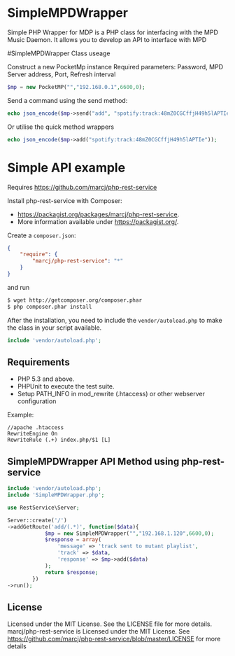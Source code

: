 SimpleMPDWrapper
================

Simple PHP Wrapper for MDP is a PHP class for interfacing with the MPD Music Daemon. It allows you to develop an API to interface with MPD

#SimpleMPDWrapper Class useage

Construct a new PocketMp instance
Required parameters: Password, MPD Server address, Port, Refresh interval
```php
$mp = new PocketMP("","192.168.0.1",6600,0);
```

Send a command using the send method:
```php
echo json_encode($mp->send("add", "spotify:track:48mZ0CGCffjH49h5lAPTIe"));
```

Or utilise the quick method wrappers
```php
echo json_encode($mp->add("spotify:track:48mZ0CGCffjH49h5lAPTIe"));
```
# Simple API example

Requires https://github.com/marcj/php-rest-service

Install php-rest-service with Composer:

 - https://packagist.org/packages/marcj/php-rest-service.
 - More information available under https://packagist.org/.

Create a `composer.json`:

```json
{
    "require": {
        "marcj/php-rest-service": "*"
    }
}
```

and run

```bash
$ wget http://getcomposer.org/composer.phar
$ php composer.phar install
```

After the installation, you need to include the `vendor/autoload.php` to make the class in your script available.
```php
include 'vendor/autoload.php';
```

Requirements
------------

 - PHP 5.3 and above.
 - PHPUnit to execute the test suite.
 - Setup PATH_INFO in mod_rewrite (.htaccess) or other webserver configuration

Example:
```
//apache .htaccess
RewriteEngine On
RewriteRule (.+) index.php/$1 [L]
```

SimpleMPDWrapper API Method using php-rest-service
----------

```php
include 'vendor/autoload.php';
include 'SimpleMPDWrapper.php';

use RestService\Server;

Server::create('/')
->addGetRoute('add/(.*)', function($data){
            $mp = new SimpleMPDWrapper("","192.168.1.120",6600,0);
            $response = array(
                'message' => 'track sent to mutant playlist',
                'track' => $data,
                'response' => $mp->add($data)
            );
            return $response;
        })
->run();
```

License
-------

Licensed under the MIT License. See the LICENSE file for more details.
marcj/php-rest-service is Licensed under the MIT License. See https://github.com/marcj/php-rest-service/blob/master/LICENSE for more details